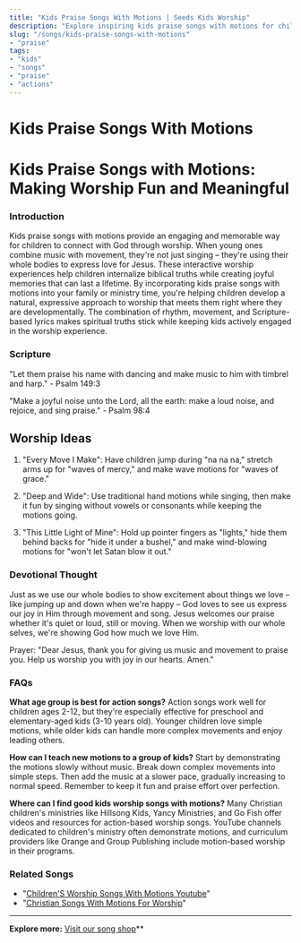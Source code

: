 ```yaml
---
title: "Kids Praise Songs With Motions | Seeds Kids Worship"
description: "Explore inspiring kids praise songs with motions for children's worship and faith development. Biblical music resources for families and ministry."
slug: "/songs/kids-praise-songs-with-motions"
- "praise"
tags:
- "kids"
- "songs"
- "praise"
- "actions"
---
```


# Kids Praise Songs With Motions

# Kids Praise Songs with Motions: Making Worship Fun and Meaningful

### Introduction
Kids praise songs with motions provide an engaging and memorable way for children to connect with God through worship. When young ones combine music with movement, they're not just singing – they're using their whole bodies to express love for Jesus. These interactive worship experiences help children internalize biblical truths while creating joyful memories that can last a lifetime. By incorporating kids praise songs with motions into your family or ministry time, you're helping children develop a natural, expressive approach to worship that meets them right where they are developmentally. The combination of rhythm, movement, and Scripture-based lyrics makes spiritual truths stick while keeping kids actively engaged in the worship experience.

### Scripture
"Let them praise his name with dancing and make music to him with timbrel and harp." - Psalm 149:3

"Make a joyful noise unto the Lord, all the earth: make a loud noise, and rejoice, and sing praise." - Psalm 98:4

## Worship Ideas
1. "Every Move I Make": Have children jump during "na na na," stretch arms up for "waves of mercy," and make wave motions for "waves of grace."

2. "Deep and Wide": Use traditional hand motions while singing, then make it fun by singing without vowels or consonants while keeping the motions going.

3. "This Little Light of Mine": Hold up pointer fingers as "lights," hide them behind backs for "hide it under a bushel," and make wind-blowing motions for "won't let Satan blow it out."

### Devotional Thought
Just as we use our whole bodies to show excitement about things we love – like jumping up and down when we're happy – God loves to see us express our joy in Him through movement and song. Jesus welcomes our praise whether it's quiet or loud, still or moving. When we worship with our whole selves, we're showing God how much we love Him.

Prayer: "Dear Jesus, thank you for giving us music and movement to praise you. Help us worship you with joy in our hearts. Amen."

### FAQs

**What age group is best for action songs?**
Action songs work well for children ages 2-12, but they're especially effective for preschool and elementary-aged kids (3-10 years old). Younger children love simple motions, while older kids can handle more complex movements and enjoy leading others.

**How can I teach new motions to a group of kids?**
Start by demonstrating the motions slowly without music. Break down complex movements into simple steps. Then add the music at a slower pace, gradually increasing to normal speed. Remember to keep it fun and praise effort over perfection.

**Where can I find good kids worship songs with motions?**
Many Christian children's ministries like Hillsong Kids, Yancy Ministries, and Go Fish offer videos and resources for action-based worship songs. YouTube channels dedicated to children's ministry often demonstrate motions, and curriculum providers like Orange and Group Publishing include motion-based worship in their programs.

### Related Songs

- "[Children'S Worship Songs With Motions Youtube](/songs/children-s-worship-songs-with-motions-youtube/)"
- "[Christian Songs With Motions For Worship](/songs/christian-songs-with-motions-for-worship/)"

---

**Explore more:** [Visit our song shop](https://seedskidsworship.com/shop)**

<!-- Schema Markup -->
<script type="application/ld+json">
{
  "@context": "https://schema.org",
  "@type": "MusicRecording",
  "name": "Kids Praise Songs With Motions",
  "byArtist": {
    "@type": "MusicGroup",
    "name": "Seeds Kids Worship"
  },
  "isFamilyFriendly": true,
  "url": "https://seedskidsworship.com/songs/kids-praise-songs-with-motions/"
}
</script>